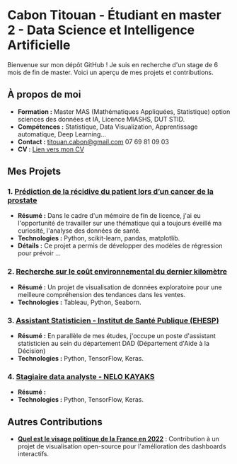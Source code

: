 # Cabon Titouan - Étudiant en master 2 - Data Science et Intelligence Artificielle

Bienvenue sur mon dépôt GitHub ! Je suis en recherche d'un stage de 6 mois de fin de master.
Voici un aperçu de mes projets et contributions.

## À propos de moi
- **Formation :** Master MAS (Mathématiques Appliquées, Statistique) option sciences des données et IA, Licence MIASHS, DUT STID.
- **Compétences :** Statistique, Data Visualization, Apprentissage automatique, Deep Learning...
- **Contact :** [titouan.cabon@gmail.com](mailto:titouan.cabon@gmail.com) 07 69 81 09 03
- **CV :** [Lien vers mon CV](https://acrobat.adobe.com/id/urn:aaid:sc:EU:001ff1e8-864e-40dc-8448-381fb0d45f25)

## Mes Projets

### 1. **[Prédiction de la récidive du patient lors d’un cancer de la prostate](en_savoir_plus)**
   - **Résumé :** Dans le cadre d'un mémoire de fin de licence, j'ai eu l'opportunité de travailler sur une thématique qui a toujours éveillé ma curiosité, l'analyse des données de santé.
   - **Technologies :** Python, scikit-learn, pandas, matplotlib.
   - **Détails :** Ce projet a permis de développer des modèles de régression pour prévoir ...

### 2. **[Recherche sur le coût environnemental du dernier kilomètre](lien_vers_projet_2)**
   - **Résumé :** Un projet de visualisation de données exploratoire pour une meilleure compréhension des tendances dans les ventes.
   - **Technologies :** Tableau, Python, Seaborn.

### 3. **[Assistant Statisticien - Institut de Santé Publique (EHESP)](lien_vers_projet_3)**
   - **Résumé :** En parallèle de mes études, j'occupe un poste d'assistant statisticien au sein du département DAD (Département d'Aide à la Décision)
   - **Technologies :** Python, TensorFlow, Keras.

### 4. **[Stagiaire data analyste - NELO KAYAKS ](lien_vers_projet_4)**
   - **Résumé :** 
   - **Technologies :** Python, TensorFlow, Keras.

## Autres Contributions
- **[Quel est le visage politique de la France en 2022](lien_vers_projet_open_source)** : Contribution à un projet de visualisation open-source pour l'amélioration des dashboards interactifs.
